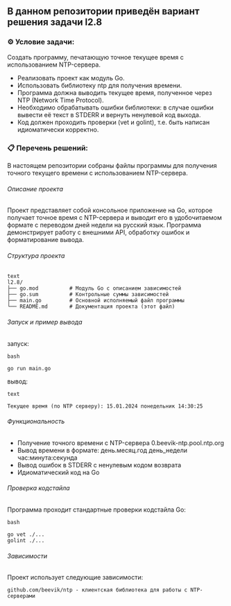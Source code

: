 ## В данном репозитории приведён вариант решения задачи l2.8  

### ⚙️ Условие задачи:  

Создать программу, печатающую точное текущее время с использованием NTP-сервера.
- Реализовать проект как модуль Go.
- Использовать библиотеку ntp для получения времени.
- Программа должна выводить текущее время, полученное через NTP (Network Time Protocol).
- Необходимо обрабатывать ошибки библиотеки: в случае ошибки вывести её текст в STDERR и вернуть ненулевой код выхода.
- Код должен проходить проверки (vet и golint), т.е. быть написан идиоматически корректно.
    
### 📋 Перечень решений:

В настоящем репозитории собраны файлы программы для получения точного текущего времени с использованием NTP-сервера.

###### Описание проекта
Проект представляет собой консольное приложение на Go, которое получает точное время с NTP-сервера и выводит его в удобочитаемом формате с переводом дней недели на русский язык. Программа демонстрирует работу с внешними API, обработку ошибок и форматирование вывода.

###### Структура проекта

    text
    l2.8/
    ├── go.mod          # Модуль Go с описанием зависимостей
    ├── go.sum          # Контрольные суммы зависимостей
    ├── main.go         # Основной исполняемый файл программы
    └── README.md       # Документация проекта (этот файл)

###### Запуск и пример вывода  
запуск:

    bash
   
    go run main.go
вывод:

    text
    
    Текущее время (по NTP серверу): 15.01.2024 понедельник 14:30:25

###### Функциональность

- Получение точного времени с NTP-сервера 0.beevik-ntp.pool.ntp.org
- Вывод времени в формате: день.месяц.год день_недели час:минута:секунда
- Вывод ошибок в STDERR с ненулевым кодом возврата
- Идиоматический код на Go

###### Проверка кодстайла

Программа проходит стандартные проверки кодстайла Go:

    bash
    
    go vet ./...
    golint ./...

###### Зависимости

Проект использует следующие зависимости:

    github.com/beevik/ntp - клиентская библиотека для работы с NTP-серверами  
